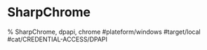 # SharpChrome
% SharpChrome, dpapi, chrome
#plateform/windows  #target/local   #cat/CREDENTIAL-ACCESS/DPAPI